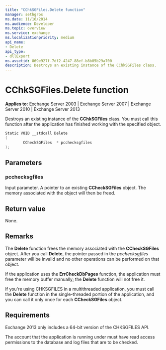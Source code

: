 ```yaml
---
title: "CChkSGFiles.Delete function"
manager: sethgros
ms.date: 11/16/2014
ms.audience: Developer
ms.topic: overview
ms.service: exchange
ms.localizationpriority: medium
api_name:
- Delete
api_type:
- dllExport
ms.assetid: 869e927f-7df2-4247-88ef-b8b05b29a700
description: Destroys an existing instance of the CChkSGFiles class.
---
```


# CChkSGFiles.Delete function

**Applies to:** Exchange Server 2003 | Exchange Server 2007 | Exchange Server 2010 | Exchange Server 2013
  
Destroys an existing instance of the **CChkSGFiles** class. You must call this function after the application has finished working with the specified object. 
  
```cs
Static VOID __stdcall Delete 
(
        CCheckSGFiles  * pcchecksgfiles
);

```

## Parameters

### pcchecksgfiles 
  
Input parameter. A pointer to an existing **CCheckSGFiles** object. The memory associated with the object will then be freed. 
    
## Return value

None.
  
## Remarks

The **Delete** function frees the memory associated with the **CCheckSGFiles** object. After you call **Delete**, the pointer passed in the  *pcchecksgfiles*  parameter will be invalid and no other operations can be performed on that object. 
  
If the application uses the **ErrCheckDbPages** function, the application must free the memory buffer manually; the **Delete** function will not free it. 
  
If you're using CHKSGFILES in a multithreaded application, you must call the **Delete** function in the single-threaded portion of the application, and you can call it only once for each **CCheckSGFiles** object. 
  
## Requirements

Exchange 2013 only includes a 64-bit version of the CHKSGFILES API.
  
The account that the application is running under must have read access permissions to the database and log files that are to be checked.
  

